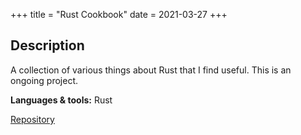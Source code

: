 +++
title = "Rust Cookbook"
date = 2021-03-27
+++

## Description

A collection of various things about Rust that I find useful. This is an ongoing project.

**Languages & tools:** Rust

<a class="btn btn--repo" href="https://github.com/sjinno/rust-cookbook" target="\_blank">Repository</a>
